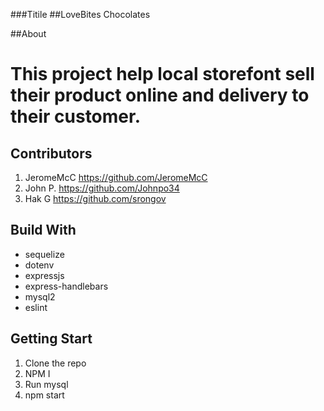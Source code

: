 ###Titile
##LoveBites Chocolates

##About
# This project help local storefont sell their product online and delivery to their customer.

## Contributors 
1. JeromeMcC
https://github.com/JeromeMcC
3. John P.
https://github.com/Johnpo34
4. Hak G
https://github.com/srongov

## Build With
- sequelize
- dotenv
- expressjs
- express-handlebars
- mysql2
- eslint

## Getting Start
1. Clone the repo
2. NPM I
3. Run mysql
4. npm start

